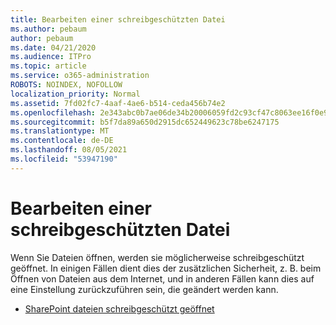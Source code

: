 ```yaml
---
title: Bearbeiten einer schreibgeschützten Datei
ms.author: pebaum
author: pebaum
ms.date: 04/21/2020
ms.audience: ITPro
ms.topic: article
ms.service: o365-administration
ROBOTS: NOINDEX, NOFOLLOW
localization_priority: Normal
ms.assetid: 7fd02fc7-4aaf-4ae6-b514-ceda456b74e2
ms.openlocfilehash: 2e343abc0b7ae06de34b20006059fd2c93cf47c8063ee16f0e9e1ab273e1ee4d
ms.sourcegitcommit: b5f7da89a650d2915dc652449623c78be6247175
ms.translationtype: MT
ms.contentlocale: de-DE
ms.lasthandoff: 08/05/2021
ms.locfileid: "53947190"
---
```

# <a name="edit-a-read-only-file"></a>Bearbeiten einer schreibgeschützten Datei

Wenn Sie Dateien öffnen, werden sie möglicherweise schreibgeschützt geöffnet. In einigen Fällen dient dies der zusätzlichen Sicherheit, z. B. beim Öffnen von Dateien aus dem Internet, und in anderen Fällen kann dies auf eine Einstellung zurückzuführen sein, die geändert werden kann.

- [SharePoint dateien schreibgeschützt geöffnet](https://docs.microsoft.com/sharepoint/troubleshoot/lists-and-libraries/files-open-as-read-only-and-cannot-check-in-or-out)
